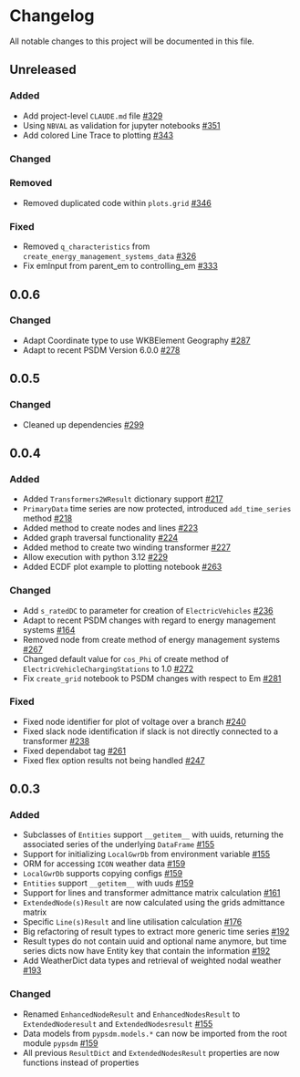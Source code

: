 # Changelog

All notable changes to this project will be documented in this file.

## Unreleased

### Added
- Add project-level `CLAUDE.md` file [#329](https://github.com/ie3-institute/pypsdm/issues/329)
- Using `NBVAL` as validation for jupyter notebooks [#351](https://github.com/ie3-institute/pypsdm/issues/351) 
- Add colored Line Trace to plotting [#343](https://github.com/ie3-institute/pypsdm/issues/343)

### Changed

### Removed
- Removed duplicated code within `plots.grid` [#346](https://github.com/ie3-institute/pypsdm/issues/346)

### Fixed
- Removed `q_characteristics` from `create_energy_management_systems_data` [#326](https://github.com/ie3-institute/pypsdm/issues/326)
- Fix emInput from parent_em to controlling_em [#333](https://github.com/ie3-institute/pypsdm/issues/333)


## 0.0.6

### Changed
- Adapt Coordinate type to use WKBElement Geography [#287](https://github.com/ie3-institute/pypsdm/issues/287)
- Adapt to recent PSDM Version 6.0.0 [#278](https://github.com/ie3-institute/pypsdm/issue/278)

## 0.0.5

### Changed
- Cleaned up dependencies [#299](https://github.com/ie3-institute/pypsdm/issues/299)

## 0.0.4

### Added

- Added `Transformers2WResult` dictionary support [#217](https://github.com/ie3-institute/pypsdm/pull/217)
- `PrimaryData` time series are now protected, introduced `add_time_series` method [#218](https://github.com/ie3-institute/pypsdm/pull/218)
- Added method to create nodes and lines [#223](https://github.com/ie3-institute/pypsdm/pull/223)
- Added graph traversal functionality [#224](https://github.com/ie3-institute/pypsdm/pull/224)
- Added method to create two winding transformer [#227](https://github.com/ie3-institute/pypsdm/pull/227)
- Allow execution with python 3.12 [#229](https://github.com/ie3-institute/pypsdm/issues/229) 
- Added ECDF plot example to plotting notebook [#263](https://github.com/ie3-institute/pypsdm/issues/263)

### Changed
- Add `s_ratedDC` to parameter for creation of `ElectricVehicles` [#236](https://github.com/ie3-institute/pypsdm/issues/236)
- Adapt to recent PSDM changes with regard to energy management systems [#164](https://github.com/ie3-institute/pypsdm/issue/164)
- Removed node from create method of energy management systems [#267](https://github.com/ie3-institute/pypsdm/issue/267)
- Changed default value for `cos_Phi` of create method of `ElectricVehicleChargingStations` to 1.0 [#272](https://github.com/ie3-institute/pypsdm/issue/272) 
- Fix `create_grid` notebook to PSDM changes with respect to Em [#281](https://github.com/ie3-institute/pypsdm/issues/281)

### Fixed
 - Fixed node identifier for plot of voltage over a branch [#240](https://github.com/ie3-institute/pypsdm/issue/240)
 - Fixed slack node identification if slack is not directly connected to a transformer [#238](https://github.com/ie3-institute/pypsdm/issue/238) 
 - Fixed dependabot tag [#261](https://github.com/ie3-institute/pypsdm/issues/261)
 - Fixed flex option results not being handled [#247](https://github.com/ie3-institute/pypsdm/issues/247)

## 0.0.3

### Added

- Subclasses of `Entities` support `__getitem__` with uuids, returning the associated series of the underlying `DataFrame` [#155](https://github.com/ie3-institute/pypsdm/pull/155)
- Support for initializing `LocalGwrDb` from environment variable [#155](https://github.com/ie3-institute/pypsdm/pull/155)
- ORM for accessing `ICON` weather data [#159](https://github.com/ie3-institute/pypsdm/pull/159)
- `LocalGwrDb` supports copying configs [#159](https://github.com/ie3-institute/pypsdm/pull/159)
- `Entities` support `__getitem__` with uuds [#159](https://github.com/ie3-institute/pypsdm/pull/159)
- Support for lines and transformer admittance matrix calculation [#161](https://github.com/ie3-institute/pypsdm/pull/161)
- `ExtendedNode(s)Result` are now calculated using the grids admittance matrix
- Specific `Line(s)Result` and line utilisation calculation [#176](https://github.com/ie3-institute/pypsdm/issues/176)
- Big refactoring of result types to extract more generic time series [#192](https://github.com/ie3-institute/pypsdm/pull/192)
- Result types do not contain uuid and optional name anymore, but time series dicts now have Entity key that contain the information [#192](https://github.com/ie3-institute/pypsdm/pull/192)
- Add WeatherDict data types and retrieval of weighted nodal weather [#193](https://github.com/ie3-institute/pypsdm/issues/193)

### Changed

- Renamed `EnhancedNodeResult` and `EnhancedNodesResult` to `ExtendedNoderesult` and `ExtendedNodesresult` [#155](https://github.com/ie3-institute/pypsdm/pull/155)
- Data models from `pypsdm.models.*` can now be imported from the root module `pypsdm` [#159](https://github.com/ie3-institute/pypsdm/pull/159)
- All previous `ResultDict` and `ExtendedNodesResult` properties are now functions instead of properties
